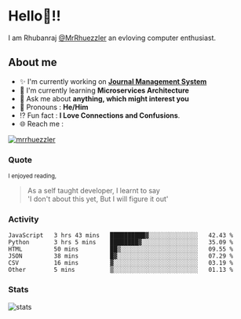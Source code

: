 
  
  
# Hello:wave:!!
I am Rhubanraj [@MrRhuezzler](https://github.com/MrRhuezzler) an evloving computer enthusiast.

## About me
- :sparkles: I'm currently working on [**Journal Management System**](https://manuscript.psgtech.ac.in)
- :book: I'm currently learning **Microservices Architecture**
- :speech_balloon: Ask me about **anything, which might interest you**
- :man: Pronouns : **He/Him**
- :interrobang: Fun fact : **I Love Connections and Confusions**.
- :globe_with_meridians: Reach me :  
  
[![mrrhuezzler](https://img.shields.io/badge/LinkedIn-0077B5?style=for-the-badge&logo=linkedin&logoColor=white)](https://www.linkedin.com/in/mrrhuezzler/)
<!--
### Interesting things, I found :bangbang:
-->
<!--
## Skills

## Drop a, Hi !
-->

<!-- 
Quotes
>  Always we overestimate the amount of work we can do in a day,  
>  and underestimate the amount we can do in our lifetime.
-->

### Quote
<sub>I enjoyed reading,</sub>
> As a self taught developer, I learnt to say  
> 'I don't about this yet, But I will figure it out'

### Activity
<!--START_SECTION:waka-->

```text
JavaScript   3 hrs 43 mins   ██████████▓░░░░░░░░░░░░░░   42.43 %
Python       3 hrs 5 mins    ████████▓░░░░░░░░░░░░░░░░   35.09 %
HTML         50 mins         ██▒░░░░░░░░░░░░░░░░░░░░░░   09.55 %
JSON         38 mins         █▓░░░░░░░░░░░░░░░░░░░░░░░   07.29 %
CSV          16 mins         ▓░░░░░░░░░░░░░░░░░░░░░░░░   03.19 %
Other        5 mins          ▒░░░░░░░░░░░░░░░░░░░░░░░░   01.13 %
```

<!--END_SECTION:waka-->

### Stats
![stats](https://github-readme-streak-stats.herokuapp.com/?user=MrRhuezzler)
